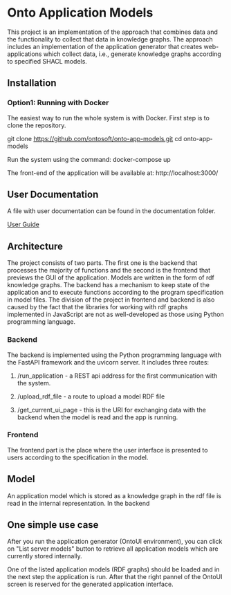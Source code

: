 # Onto Application Models 

This project is an implementation of the approach that combines data and the functionality to collect that data in knowledge graphs. The approach includes an implementation of the application generator that creates web-applications which collect data, i.e., generate knowledge graphs according to specified SHACL models.


## Installation


### Option1: Running with Docker

The easiest way to run the whole system is with Docker. First step is to clone the repository.

git clone https://github.com/ontosoft/onto-app-models.git
cd onto-app-models

Run the system using the command:
docker-compose up

The front-end of the application will be available at:
http://localhost:3000/

## User Documentation

A file with user documentation can be found in the documentation folder.

[User Guide](documentation/OntoUI-documentation.pdf)

## Architecture

The project consists of two parts. The first one is the backend that processes the majority of functions and the second is the frontend that previews the GUI of the application. Models are written in the form of rdf knowledge graphs. The backend has a mechanism to keep state of the application and to execute functions according to the program specification in model files. The division of the project in frontend and backend is also caused by the fact that the libraries for working with rdf graphs implemented in JavaScript are not as well-developed as those using Python programming language. 

### Backend

The backend is implemented using the Python programming language with the FastAPI framework and the uvicorn server. It includes three routes:

 1. /run_application - a REST api address for the first communication with the system.  

 2. /upload_rdf_file - a route to upload a model RDF file

 3. /get_current_ui_page - this is the URI for exchanging data with the backend when the model is read and the app is running.  


 ### Frontend

 The frontend part is the place where the user interface is presented to users according to the specification in the model.

 ## Model 

 An application model which is stored as a knowledge graph in the rdf file is read in the internal representation. In the backend 

 ## One simple use case

 After you run the application generator (OntoUI environment), you can click on "List server models" button to retrieve all application models which are currently stored internally.  

 One of the listed application models (RDF graphs) should be loaded and in the next step the application is run. After that the right pannel of the OntoUI screen is reserved for the generated application interface.  